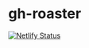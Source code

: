 # gh-roaster

[![Netlify Status](https://api.netlify.com/api/v1/badges/1495faf0-e827-4eb9-9463-f363a77f2bbc/deploy-status)](https://app.netlify.com/sites/gh-roaster/deploys)
